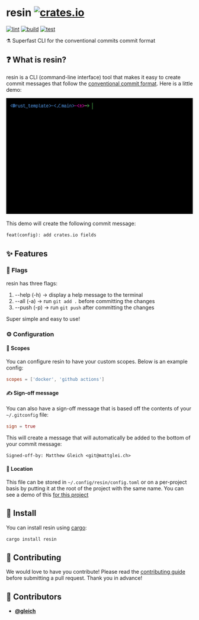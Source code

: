 <!-- DO NOT REMOVE - contributor_list:data:start:["gleich"]:end -->

# resin [![crates.io](https://img.shields.io/crates/v/resin.svg)](https://crates.io/crates/resin)

[![lint](https://github.com/gleich/resin/actions/workflows/lint.yml/badge.svg)](https://github.com/gleich/resin/actions/workflows/lint.yml)
[![build](https://github.com/gleich/resin/actions/workflows/build.yml/badge.svg)](https://github.com/gleich/resin/actions/workflows/build.yml)
[![test](https://github.com/gleich/resin/actions/workflows/test.yml/badge.svg)](https://github.com/gleich/resin/actions/workflows/test.yml)

⚗️ Superfast CLI for the conventional commits commit format

## ❓ What is resin?

resin is a CLI (command-line interface) tool that makes it easy to create commit messages that follow the [conventional commit format](https://www.conventionalcommits.org/). Here is a little demo:

![demo](demo.gif)

This demo will create the following commit message:

```txt
feat(config): add crates.io fields
```

## ✨ Features

### 🚩 Flags

resin has three flags:

1. --help (-h) -> display a help message to the terminal
2. --all (-a) -> run `git add .` before committing the changes
3. --push (-p) -> run `git push` after committing the changes

Super simple and easy to use!

### ⚙️ Configuration

#### 📖 Scopes

You can configure resin to have your custom scopes. Below is an example config:

```toml
scopes = ['docker', 'github actions']
```

#### ✍️ Sign-off message

You can also have a sign-off message that is based off the contents of your `~/.gitconfig` file:

```toml
sign = true
```

This will create a message that will automatically be added to the bottom of your commit message:

```txt
Signed-off-by: Matthew Gleich <git@mattglei.ch>
```

#### 📁 Location

This file can be stored in `~/.config/resin/config.toml` or on a per-project basis by putting it at the root of the project with the same name. You can see a demo of this [for this project](resin.toml)

## 🚀 Install

You can install resin using [cargo](https://doc.rust-lang.org/cargo/index.html):

```bash
cargo install resin
```

## 🙌 Contributing

We would love to have you contribute! Please read the [contributing guide](CONTRIBUTING.md) before submitting a pull request. Thank you in advance!

<!-- prettier-ignore-start -->
<!-- DO NOT REMOVE - contributor_list:start -->
## 👥 Contributors


- **[@gleich](https://github.com/gleich)**

<!-- DO NOT REMOVE - contributor_list:end -->
<!-- prettier-ignore-end -->
